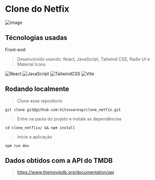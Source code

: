 # Clone do Netfix

![image](https://user-images.githubusercontent.com/23152592/180915771-d67ee878-4f87-41cd-9566-d22549c7d140.png)

## Técnologias usadas

Front-end:
> Desenvolvido usando: React, JavaScript, Tailwind CSS, Radix UI e Material Icons

![React](https://img.shields.io/badge/react-%2320232a.svg?style=for-the-badge&logo=react&logoColor=%2361DAFB)
![JavaScript](https://img.shields.io/badge/javascript-%23323330.svg?style=for-the-badge&logo=javascript&logoColor=%23F7DF1E)
![TailwindCSS](https://img.shields.io/badge/tailwindcss-%2338B2AC.svg?style=for-the-badge&logo=tailwind-css&logoColor=white)
![Vite](https://img.shields.io/badge/vite-%23646CFF.svg?style=for-the-badge&logo=vite&logoColor=white)

## Rodando localmente

> Clone esse repositorio 
```
git clone git@github.com:Vitosoaresp/clone_netfix.git
```

> Entre na pasta do projeto e instale as dependências
```
cd clone_netflix/ && npm install
```

> Inicie a aplicação

```
npm run dev
```

## Dados obtidos com a API do TMDB

>https://www.themoviedb.org/documentation/api

